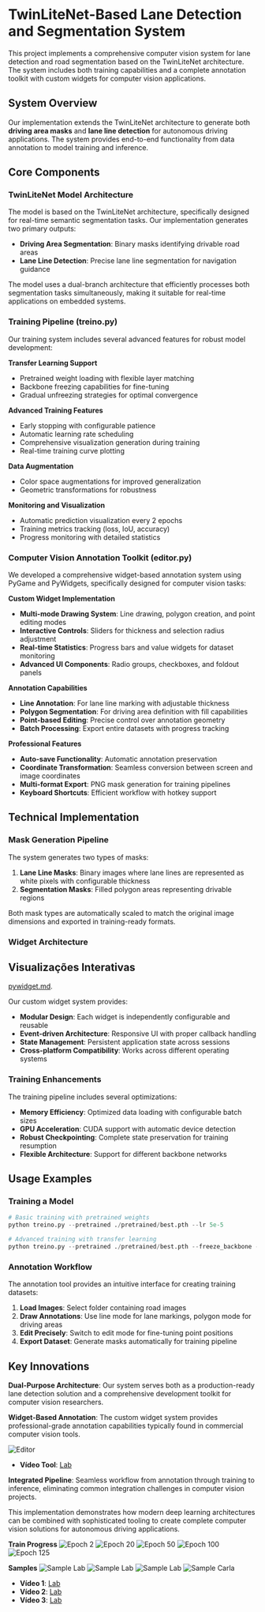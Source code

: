 
# TwinLiteNet-Based Lane Detection and Segmentation System

This project implements a comprehensive computer vision system for lane detection and road segmentation based on the TwinLiteNet architecture. The system includes both training capabilities and a complete annotation toolkit with custom widgets for computer vision applications.

## System Overview

Our implementation extends the TwinLiteNet architecture to generate both **driving area masks** and **lane line detection** for autonomous driving applications. The system provides end-to-end functionality from data annotation to model training and inference.

## Core Components

### **TwinLiteNet Model Architecture**

The model is based on the TwinLiteNet architecture, specifically designed for real-time semantic segmentation tasks. Our implementation generates two primary outputs:

- **Driving Area Segmentation**: Binary masks identifying drivable road areas
- **Lane Line Detection**: Precise lane line segmentation for navigation guidance

The model uses a dual-branch architecture that efficiently processes both segmentation tasks simultaneously, making it suitable for real-time applications on embedded systems.

### **Training Pipeline (treino.py)**

Our training system includes several advanced features for robust model development:

**Transfer Learning Support**

- Pretrained weight loading with flexible layer matching
- Backbone freezing capabilities for fine-tuning
- Gradual unfreezing strategies for optimal convergence

**Advanced Training Features**

- Early stopping with configurable patience
- Automatic learning rate scheduling
- Comprehensive visualization generation during training
- Real-time training curve plotting

**Data Augmentation**

- Color space augmentations for improved generalization
- Geometric transformations for robustness

**Monitoring and Visualization**

- Automatic prediction visualization every 2 epochs
- Training metrics tracking (loss, IoU, accuracy)
- Progress monitoring with detailed statistics


### **Computer Vision Annotation Toolkit (editor.py)**

We developed a comprehensive widget-based annotation system using PyGame and PyWidgets, specifically designed for computer vision tasks:

**Custom Widget Implementation**

- **Multi-mode Drawing System**: Line drawing, polygon creation, and point editing modes
- **Interactive Controls**: Sliders for thickness and selection radius adjustment
- **Real-time Statistics**: Progress bars and value widgets for dataset monitoring
- **Advanced UI Components**: Radio groups, checkboxes, and foldout panels

**Annotation Capabilities**

- **Line Annotation**: For lane line marking with adjustable thickness
- **Polygon Segmentation**: For driving area definition with fill capabilities
- **Point-based Editing**: Precise control over annotation geometry
- **Batch Processing**: Export entire datasets with progress tracking

**Professional Features**

- **Auto-save Functionality**: Automatic annotation preservation
- **Coordinate Transformation**: Seamless conversion between screen and image coordinates
- **Multi-format Export**: PNG mask generation for training pipelines
- **Keyboard Shortcuts**: Efficient workflow with hotkey support


## Technical Implementation

### **Mask Generation Pipeline**

The system generates two types of masks:

1. **Lane Line Masks**: Binary images where lane lines are represented as white pixels with configurable thickness
2. **Segmentation Masks**: Filled polygon areas representing drivable regions

Both mask types are automatically scaled to match the original image dimensions and exported in training-ready formats.



### **Widget Architecture**

## Visualizações Interativas
[pywidget.md](pywidget.md).

Our custom widget system provides:

- **Modular Design**: Each widget is independently configurable and reusable
- **Event-driven Architecture**: Responsive UI with proper callback handling
- **State Management**: Persistent application state across sessions
- **Cross-platform Compatibility**: Works across different operating systems


### **Training Enhancements**

The training pipeline includes several optimizations:

- **Memory Efficiency**: Optimized data loading with configurable batch sizes
- **GPU Acceleration**: CUDA support with automatic device detection
- **Robust Checkpointing**: Complete state preservation for training resumption
- **Flexible Architecture**: Support for different backbone networks


## Usage Examples

### **Training a Model**

```python
# Basic training with pretrained weights
python treino.py --pretrained ./pretrained/best.pth --lr 5e-5

# Advanced training with transfer learning
python treino.py --pretrained ./pretrained/best.pth --freeze_backbone --unfreeze_epoch 15 --lr 1e-4 --patience 20
```


### **Annotation Workflow**

The annotation tool provides an intuitive interface for creating training datasets:

1. **Load Images**: Select folder containing road images
2. **Draw Annotations**: Use line mode for lane markings, polygon mode for driving areas
3. **Edit Precisely**: Switch to edit mode for fine-tuning point positions
4. **Export Dataset**: Generate masks automatically for training pipeline

## Key Innovations

**Dual-Purpose Architecture**: Our system serves both as a production-ready lane detection solution and a comprehensive development toolkit for computer vision researchers.

**Widget-Based Annotation**: The custom widget system provides professional-grade annotation capabilities typically found in commercial computer vision tools.

![Editor]( visualizations/tool.png)
- **Vídeo Tool**: [Lab](Videos/tool.mp4)

**Integrated Pipeline**: Seamless workflow from annotation through training to inference, eliminating common integration challenges in computer vision projects.

This implementation demonstrates how modern deep learning architectures can be combined with sophisticated tooling to create complete computer vision solutions for autonomous driving applications.


**Train Progress**
![Epoch 2]( visualizations/predictions_epoch_002.png)
![Epoch 20]( visualizations/predictions_epoch_020.png)
![Epoch 50]( visualizations/predictions_epoch_50.png)
![Epoch 100]( visualizations/predictions_epoch_100.png)
![Epoch 125]( visualizations/predictions_epoch_126.png)

**Samples**
![Sample Lab](results/vlcsnap-2025-05-30-09h13m51s106.png)
![Sample Lab](results/vlcsnap-2025-05-30-09h17m25s512.png)
![Sample Lab]( results/vlcsnap-2025-05-30-09h17m43s105.png)
![Sample Carla]( results/frame_15_173904.jpg)


- **Vídeo 1**: [Lab](Videos/demo1.mp4)
- **Vídeo 2**: [Lab](Videos/demo2.mp4)
- **Vídeo 3**: [Lab](Videos/demo3.mp4)


 
 
